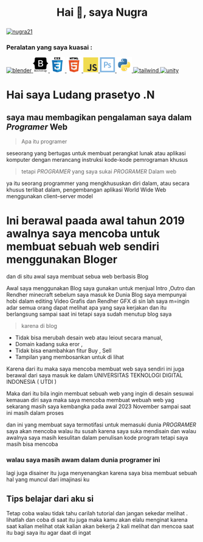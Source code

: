 <!-- <img align="right" alt="Coding" width="400" src="https://avatars.githubusercontent.com/u/150422561?v=4"> -->

<h1 align="center">Hai 👋, saya Nugra</h1>
<h3 align="center"></h3>

<h3 align="left"></h3>
<p align="left">
<a href="https://www.youtube.com/@nugra2178" target="blank"><img align="center" src="https://raw.githubusercontent.com/rahuldkjain/github-profile-readme-generator/master/src/images/icons/Social/youtube.svg" alt="nugra21" height="30" width="40" /></a>
</p>

<h3 align="left">Peralatan yang saya kuasai :</h3>
<p align="left"> <a href="https://www.blender.org/" target="_blank" rel="noreferrer"> <img src="https://download.blender.org/branding/community/blender_community_badge_white.svg" alt="blender" width="40" height="40"/> </a> <a href="https://getbootstrap.com" target="_blank" rel="noreferrer"> <img src="https://raw.githubusercontent.com/devicons/devicon/master/icons/bootstrap/bootstrap-plain-wordmark.svg" alt="bootstrap" width="40" height="40"/> </a> <a href="https://www.w3schools.com/css/" target="_blank" rel="noreferrer"> <img src="https://raw.githubusercontent.com/devicons/devicon/master/icons/css3/css3-original-wordmark.svg" alt="css3" width="40" height="40"/> </a> <a href="https://www.w3.org/html/" target="_blank" rel="noreferrer"> <img src="https://raw.githubusercontent.com/devicons/devicon/master/icons/html5/html5-original-wordmark.svg" alt="html5" width="40" height="40"/> </a> <a href="https://developer.mozilla.org/en-US/docs/Web/JavaScript" target="_blank" rel="noreferrer"> <img src="https://raw.githubusercontent.com/devicons/devicon/master/icons/javascript/javascript-original.svg" alt="javascript" width="40" height="40"/> </a> <a href="https://www.photoshop.com/en" target="_blank" rel="noreferrer"> <img src="https://raw.githubusercontent.com/devicons/devicon/master/icons/photoshop/photoshop-line.svg" alt="photoshop" width="40" height="40"/> </a> <a href="https://www.python.org" target="_blank" rel="noreferrer"> <img src="https://raw.githubusercontent.com/devicons/devicon/master/icons/python/python-original.svg" alt="python" width="40" height="40"/> </a> <a href="https://tailwindcss.com/" target="_blank" rel="noreferrer"> <img src="https://www.vectorlogo.zone/logos/tailwindcss/tailwindcss-icon.svg" alt="tailwind" width="40" height="40"/> </a> <a href="https://unity.com/" target="_blank" rel="noreferrer"> <img src="https://www.vectorlogo.zone/logos/unity3d/unity3d-icon.svg" alt="unity" width="40" height="40"/> </a> </p>





<!---
Nugraa21/Nugraa21 is a ✨ special ✨ repository because its `README.md` (this file) appears on your GitHub profile.
You can click the Preview link to take a look at your changes.
--->
# Hai saya Ludang prasetyo .N

## saya mau membagikan pengalaman saya dalam _Programer_ Web

>Apa itu programer

seseorang yang bertugas untuk membuat perangkat lunak atau aplikasi komputer dengan merancang
instruksi kode-kode pemrograman khusus
>tetapi _PROGRAMER_ yang saya sukai _PROGRAMER_ Dalam web

 ya itu
seorang programmer yang mengkhususkan diri dalam, atau secara khusus terlibat dalam, pengembangan
aplikasi World Wide Web menggunakan client–server model

# Ini berawal paada awal tahun 2019 awalnya saya mencoba untuk membuat sebuah web sendiri menggunakan Bloger


dan di situ awal saya membuat sebua web berbasis Blog

Awal saya menggunakan Blog saya gunakan untuk menjual Intro ,Outro dan Rendher minecraft
sebelum saya masuk ke Dunia Blog saya mempunyai hobi dalam editing Video Grafis dan Rendher GFX
di sin lah saya m=ingin adar semua orang dapat melihat apa yang saya kerjakan dan itu berlangsung sampai saat ini tetapi saya sudah menutup blog saya

>karena di blog

- Tidak bisa merubah desain web atau leiout secara manual,
- Domain kadang suka eror ,
- Tidak bisa enambahkan fitur Buy , Sell
- Tampilan yang membosankan untuk di lihat

Karena dari itu maka saya mencoba membuat web saya sendiri ini juga berawal dari saya masuk ke dalam UNIVERSITAS TEKNOLOGI DIGITAL INDONESIA ( UTDI )

Maka dari itu bila ingin membuat sebuah web yang ingin di desain sesuwai kemauan diri saya maka saya mencoba membuat webuah web yag sekarang masih saya kembangka pada awal 2023 November sampai saat ini masih dalam proses

dan ini yang membuat saya termotifasi untuk memasuki dunia _PROGRAMER_ saya akan mencoba walau itu susah karena saya suka mendisain dan
walau awalnya saya masih kesulitan dalam penulisan kode program tetapi saya masih bisa mencoba

### walau saya masih awam dalam dunia programer ini

lagi juga disainer itu juga menyenangkan karena saya bisa membuat sebuah hal yang muncul dari imajinasi ku 

## Tips belajar dari aku si 

Tetap coba walau tidak tahu carilah tutorial 
dan jangan sekedar melihat . lihatlah dan coba di saat itu juga maka kamu akan elalu menginat karena saat kalian melihat otak kalian akan bekerja 2 kali melihat dan mencoa saat itu 
bagi saya itu agar daat di ingat 

